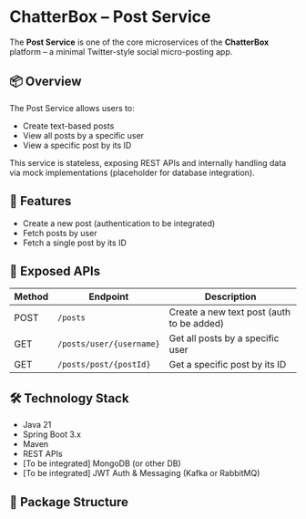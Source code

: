 # ChatterBox – Post Service

The **Post Service** is one of the core microservices of the **ChatterBox** platform – a minimal Twitter-style social micro-posting app.

## 📦 Overview

The Post Service allows users to:
- Create text-based posts
- View all posts by a specific user
- View a specific post by its ID

This service is stateless, exposing REST APIs and internally handling data via mock implementations (placeholder for database integration).

## 🚀 Features

- Create a new post (authentication to be integrated)
- Fetch posts by user
- Fetch a single post by its ID

## 📘 Exposed APIs

| Method | Endpoint                 | Description                               |
|--------|--------------------------|-------------------------------------------|
| POST   | `/posts`                 | Create a new text post (auth to be added) |
| GET    | `/posts/user/{username}` | Get all posts by a specific user          |
| GET    | `/posts/post/{postId}`   | Get a specific post by its ID             |

## 🛠 Technology Stack

- Java 21
- Spring Boot 3.x
- Maven
- REST APIs
- [To be integrated] MongoDB (or other DB)
- [To be integrated] JWT Auth & Messaging (Kafka or RabbitMQ)

## 📁 Package Structure
